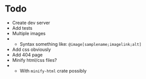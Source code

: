 # Todo

- Create dev server
- Add tests
- Multiple images
- - Syntax something like: `@image[samplename;imagelink;alt]`
- Add css obviously
- Add 404 page
- Minify html/css files?
- - With `minify-html` crate possibly
